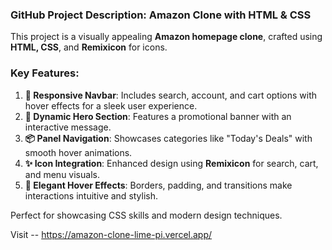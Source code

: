 ### GitHub Project Description: **Amazon Clone with HTML & CSS**

This project is a visually appealing **Amazon homepage clone**, crafted using **HTML, CSS**, and **Remixicon** for icons.

### Key Features:
1. **🚀 Responsive Navbar**: Includes search, account, and cart options with hover effects for a sleek user experience.  
2. **🎨 Dynamic Hero Section**: Features a promotional banner with an interactive message.  
3. **📦 Panel Navigation**: Showcases categories like "Today's Deals" with smooth hover animations.  
4. **✨ Icon Integration**: Enhanced design using **Remixicon** for search, cart, and menu visuals.  
5. **🌟 Elegant Hover Effects**: Borders, padding, and transitions make interactions intuitive and stylish.  

Perfect for showcasing CSS skills and modern design techniques.

Visit -- https://amazon-clone-lime-pi.vercel.app/
